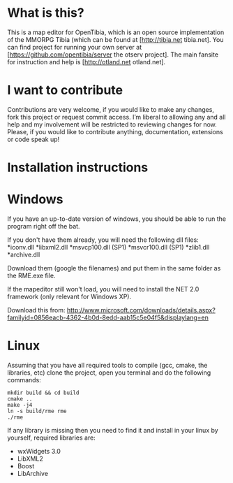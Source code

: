 What is this?
=============

This is a map editor for OpenTibia, which is an open source implementation of the MMORPG Tibia (which can be found at [http://tibia.net tibia.net].
You can find project for running your own server at [https://github.com/opentibia/server the otserv project]. The main fansite for instruction and help is [http://otland.net otland.net].

I want to contribute
====================

Contributions are very welcome, if you would like to make any changes, fork this project or request commit access.
I’m liberal to allowing any and all help and my involvement will be restricted to reviewing changes for now.
Please, if you would like to contribute anything,  documentation, extensions or code speak up!

Installation instructions
=========================

Windows
=======
If you have an up-to-date version of windows, you should be able to run the program right off the bat.

If you don't have them already, you will need the following dll files:
*iconv.dll
*libxml2.dll
*msvcp100.dll (SP1)
*msvcr100.dll (SP1)
*zlib1.dll
*archive.dll

Download them (google the filenames) and put them in the same folder as the RME.exe file.

If the mapeditor still won't load, you will need to install the NET 2.0 framework (only relevant for Windows XP).

Download this from: http://www.microsoft.com/downloads/details.aspx?familyid=0856eacb-4362-4b0d-8edd-aab15c5e04f5&displaylang=en

Linux
===============

Assuming that you have all required tools to compile (gcc, cmake, the libraries, etc) clone the project, open you terminal and do the following commands:

```
mkdir build && cd build
cmake ..
make -j4
ln -s build/rme rme
./rme
```

If any library is missing then you need to find it and install in your linux by yourself, required libraries are:

* wxWidgets 3.0
* LibXML2
* Boost
* LibArchive
